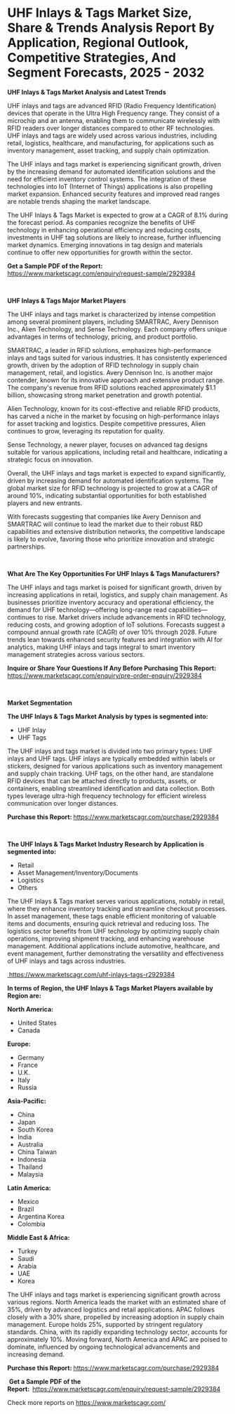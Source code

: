 <p><h1>UHF Inlays & Tags Market Size, Share & Trends Analysis Report By Application, Regional Outlook, Competitive Strategies, And Segment Forecasts, 2025 - 2032</h1></p><p><strong>UHF Inlays & Tags Market Analysis and Latest Trends</strong></p>
<p><p>UHF inlays and tags are advanced RFID (Radio Frequency Identification) devices that operate in the Ultra High Frequency range. They consist of a microchip and an antenna, enabling them to communicate wirelessly with RFID readers over longer distances compared to other RF technologies. UHF inlays and tags are widely used across various industries, including retail, logistics, healthcare, and manufacturing, for applications such as inventory management, asset tracking, and supply chain optimization.</p><p>The UHF inlays and tags market is experiencing significant growth, driven by the increasing demand for automated identification solutions and the need for efficient inventory control systems. The integration of these technologies into IoT (Internet of Things) applications is also propelling market expansion. Enhanced security features and improved read ranges are notable trends shaping the market landscape.</p><p>The UHF Inlays & Tags Market is expected to grow at a CAGR of 8.1% during the forecast period. As companies recognize the benefits of UHF technology in enhancing operational efficiency and reducing costs, investments in UHF tag solutions are likely to increase, further influencing market dynamics. Emerging innovations in tag design and materials continue to offer new opportunities for growth within the sector.</p></p>
<p><strong>Get a Sample PDF of the Report:&nbsp;</strong> <a href="https://www.marketscagr.com/enquiry/request-sample/2929384?utm_campaign=2799&utm_medium=2&utm_source=Github&utm_content=ia&utm_term=12032025&utm_id=uhf-inlays-tags">https://www.marketscagr.com/enquiry/request-sample/2929384</a></p>
<p>&nbsp;</p>
<p><strong>UHF Inlays & Tags Major Market Players</strong></p>
<p><p>The UHF inlays and tags market is characterized by intense competition among several prominent players, including SMARTRAC, Avery Dennison Inc., Alien Technology, and Sense Technology. Each company offers unique advantages in terms of technology, pricing, and product portfolio.</p><p>SMARTRAC, a leader in RFID solutions, emphasizes high-performance inlays and tags suited for various industries. It has consistently experienced growth, driven by the adoption of RFID technology in supply chain management, retail, and logistics. Avery Dennison Inc. is another major contender, known for its innovative approach and extensive product range. The company's revenue from RFID solutions reached approximately $1.1 billion, showcasing strong market penetration and growth potential.</p><p>Alien Technology, known for its cost-effective and reliable RFID products, has carved a niche in the market by focusing on high-performance inlays for asset tracking and logistics. Despite competitive pressures, Alien continues to grow, leveraging its reputation for quality. </p><p>Sense Technology, a newer player, focuses on advanced tag designs suitable for various applications, including retail and healthcare, indicating a strategic focus on innovation. </p><p>Overall, the UHF inlays and tags market is expected to expand significantly, driven by increasing demand for automated identification systems. The global market size for RFID technology is projected to grow at a CAGR of around 10%, indicating substantial opportunities for both established players and new entrants.</p><p>With forecasts suggesting that companies like Avery Dennison and SMARTRAC will continue to lead the market due to their robust R&D capabilities and extensive distribution networks, the competitive landscape is likely to evolve, favoring those who prioritize innovation and strategic partnerships.</p></p>
<p>&nbsp;</p>
<p><strong>What Are The Key Opportunities For UHF Inlays & Tags Manufacturers?</strong></p>
<p><p>The UHF inlays and tags market is poised for significant growth, driven by increasing applications in retail, logistics, and supply chain management. As businesses prioritize inventory accuracy and operational efficiency, the demand for UHF technology—offering long-range read capabilities—continues to rise. Market drivers include advancements in RFID technology, reducing costs, and growing adoption of IoT solutions. Forecasts suggest a compound annual growth rate (CAGR) of over 10% through 2028. Future trends lean towards enhanced security features and integration with AI for analytics, making UHF inlays and tags integral to smart inventory management strategies across various sectors.</p></p>
<p><strong>Inquire or Share Your Questions If Any Before Purchasing This Report:</strong> <a href="https://www.marketscagr.com/enquiry/pre-order-enquiry/2929384?utm_campaign=2799&utm_medium=2&utm_source=Github&utm_content=ia&utm_term=12032025&utm_id=uhf-inlays-tags">https://www.marketscagr.com/enquiry/pre-order-enquiry/2929384</a></p>
<p>&nbsp;</p>
<p><strong>Market Segmentation</strong></p>
<p><strong>The UHF Inlays & Tags Market Analysis by types is segmented into:</strong></p>
<p><ul><li>UHF Inlay</li><li>UHF Tags</li></ul></p>
<p><p>The UHF inlays and tags market is divided into two primary types: UHF inlays and UHF tags. UHF inlays are typically embedded within labels or stickers, designed for various applications such as inventory management and supply chain tracking. UHF tags, on the other hand, are standalone RFID devices that can be attached directly to products, assets, or containers, enabling streamlined identification and data collection. Both types leverage ultra-high frequency technology for efficient wireless communication over longer distances.</p></p>
<p><strong>Purchase this Report:&nbsp;</strong><a href="https://www.marketscagr.com/purchase/2929384?utm_campaign=2799&utm_medium=2&utm_source=Github&utm_content=ia&utm_term=12032025&utm_id=uhf-inlays-tags">https://www.marketscagr.com/purchase/2929384</a></p>
<p>&nbsp;</p>
<p><strong>The UHF Inlays & Tags Market Industry Research by Application is segmented into:</strong></p>
<p><ul><li>Retail</li><li>Asset Management/Inventory/Documents</li><li>Logistics</li><li>Others</li></ul></p>
<p><p>The UHF Inlays & Tags market serves various applications, notably in retail, where they enhance inventory tracking and streamline checkout processes. In asset management, these tags enable efficient monitoring of valuable items and documents, ensuring quick retrieval and reducing loss. The logistics sector benefits from UHF technology by optimizing supply chain operations, improving shipment tracking, and enhancing warehouse management. Additional applications include automotive, healthcare, and event management, further demonstrating the versatility and effectiveness of UHF inlays and tags across industries.</p></p>
<p><a href="https://www.marketscagr.com/uhf-inlays-tags-r2929384?utm_campaign=2799&utm_medium=2&utm_source=Github&utm_content=ia&utm_term=12032025&utm_id=uhf-inlays-tags">&nbsp;https://www.marketscagr.com/uhf-inlays-tags-r2929384</a></p>
<p><strong>In terms of Region, the UHF Inlays & Tags Market Players available by Region are:</strong></p>
<p>
    <p> <strong> North America: </strong>
        <ul>
            <li>United States</li>
            <li>Canada</li>
        </ul>
        </p> 
    <p> <strong> Europe: </strong>
        <ul>
            <li>Germany</li>
            <li>France</li>
            <li>U.K.</li>
            <li>Italy</li>
            <li>Russia</li>
        </ul>
        </p> 
    <p> <strong> Asia-Pacific: </strong>
        <ul>
            <li>China</li>
            <li>Japan</li>
            <li>South Korea</li>
            <li>India</li>
            <li>Australia</li>
            <li>China Taiwan</li>
            <li>Indonesia</li>
            <li>Thailand</li>
            <li>Malaysia</li>
        </ul>
        </p> 
    <p> <strong> Latin America: </strong>
        <ul>
            <li>Mexico</li>
            <li>Brazil</li>
            <li>Argentina Korea</li>
            <li>Colombia</li>
        </ul>
        </p> 
    <p> <strong> Middle East & Africa: </strong>
        <ul>
            <li>Turkey</li>
            <li>Saudi</li>
            <li>Arabia</li>
            <li>UAE</li>
            <li>Korea</li>
        </ul>
    </p>
    </p>
<p><p>The UHF inlays and tags market is experiencing significant growth across various regions. North America leads the market with an estimated share of 35%, driven by advanced logistics and retail applications. APAC follows closely with a 30% share, propelled by increasing adoption in supply chain management. Europe holds 25%, supported by stringent regulatory standards. China, with its rapidly expanding technology sector, accounts for approximately 10%. Moving forward, North America and APAC are poised to dominate, influenced by ongoing technological advancements and increasing demand.</p></p>
<p><strong>Purchase this Report: </strong><a href="https://www.marketscagr.com/purchase/2929384?utm_campaign=2799&utm_medium=2&utm_source=Github&utm_content=ia&utm_term=12032025&utm_id=uhf-inlays-tags">https://www.marketscagr.com/purchase/2929384</a></p>
<p>&nbsp;<strong>Get a Sample PDF of the Report:&nbsp;&nbsp;</strong><a href="https://www.marketscagr.com/enquiry/request-sample/2929384?utm_campaign=2799&utm_medium=2&utm_source=Github&utm_content=ia&utm_term=12032025&utm_id=uhf-inlays-tags">https://www.marketscagr.com/enquiry/request-sample/2929384</a></p>
<p><strong></strong></p>
<p>Check more reports on <a href="https://www.marketscagr.com/?utm_campaign=2799&utm_medium=2&utm_source=Github&utm_content=ia&utm_term=12032025&utm_id=uhf-inlays-tags">https://www.marketscagr.com/</a></p>